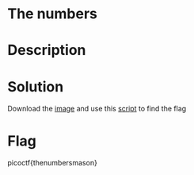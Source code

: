 # The numbers
# Description

# Solution
Download the [image]() and use this [script]() to find the flag
# Flag
picoctf{thenumbersmason}
